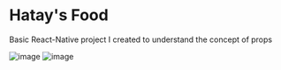 # Hatay's Food

Basic React-Native project I created to understand the concept of props

![image](https://github.com/bltMustafa/Food-List/assets/92399033/64ed5b9f-e29d-4361-b4e5-dfee8c08dbb6)
![image](https://github.com/bltMustafa/Food-List/assets/92399033/44ea0577-7daf-46b4-b53a-e1d3308b9098)






